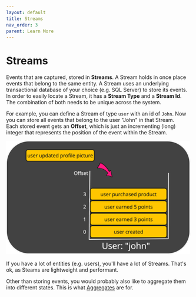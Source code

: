 ```yaml
---
layout: default
title: Streams
nav_order: 3
parent: Learn More
---
```


# Streams
Events that are captured, stored in **Streams**.
A Stream holds in once place events that belong to the same entity.
A Stream uses an underlying transactional database of your choice (e.g. SQL Server) to store its events.
In order to easily locate a Stream, it has a **Stream Type** and a **Stream Id**.
The combination of both needs to be unique across the system.

For example, you can define a Stream of type `user` with an id of `John`.
Now you can store all events that belong to the user "John" in that Stream.<br>
Each stored event gets an **Offset**, which is just an incrementing (long) integer that represents the position of the event within the Stream.

<img src="../images/aggregate-example.png" width="500"/>

If you have a lot of entities (e.g. users), you'll have a lot of Streams.
That's ok, as Steams are lightweight and performant.

Other than storing events, you would probably also like to aggregate them into different states.
This is what [Aggregates](aggregates) are for.
